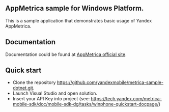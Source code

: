 ## AppMetrica sample for Windows Platform.

This is a sample application that demonstrates basic usage of Yandex AppMetrica.

## Documentation
Documentation could be found at [AppMetrica official site](https://tech.yandex.ru/metrica-mobile-sdk/).

## Quick start

* Clone the repository https://github.com/yandexmobile/metrica-sample-dotnet.git.
* Launch Visual Studio and open solution.
* Insert your API Key into project (see: https://tech.yandex.com/metrica-mobile-sdk/doc/mobile-sdk-dg/tasks/winphone-quickstart-docpage/)
